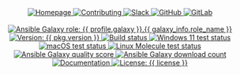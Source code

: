 <div align="center">
  <a href="{{ link.home }}" title="{{ organization }} homepage" target="_blank">
    <img alt="Homepage" src="https://img.shields.io/website?down_color=%23FF4136&down_message=Down&label=Homepage&logo=home-assistant&logoColor=white&up_color=%232ECC40&up_message=Up&url=https%3A%2F%2Fmegabyte.space&style={{ badge_style }}" />
  </a>
  <a href="{{ repository.github }}{{ repository.location.contributing.github }}" title="Learn about contributing" target="_blank">
    <img alt="Contributing" src="https://img.shields.io/badge/Contributing-Guide-0074D9?logo=github-sponsors&logoColor=white&style={{ badge_style }}" />
  </a>
  <a href="{{ link.chat }}" title="Chat with us on Slack" target="_blank">
    <img alt="Slack" src="https://img.shields.io/badge/Slack-Chat-e01e5a?logo=slack&logoColor=white&style={{ badge_style }}" />
  </a>
  <a href="{{ repository.github }}" title="GitHub mirror" target="_blank">
    <img alt="GitHub" src="https://img.shields.io/badge/Mirror-GitHub-333333?logo=github&style={{ badge_style }}" />
  </a>
  <a href="{{ repository.gitlab }}" title="GitLab repository" target="_blank">
    <img alt="GitLab" src="https://img.shields.io/badge/Repo-GitLab-fc6d26?logo=data:image/png;base64,iVBORw0KGgoAAAANSUhEUgAAACAAAAAgAQMAAABJtOi3AAAABlBMVEUAAAD///+l2Z/dAAAAAXRSTlMAQObYZgAAAHJJREFUCNdNxKENwzAQQNEfWU1ZPUF1cxR5lYxQqQMkLEsUdIxCM7PMkMgLGB6wopxkYvAeI0xdHkqXgCLL0Beiqy2CmUIdeYs+WioqVF9C6/RlZvblRNZD8etRuKe843KKkBPw2azX13r+rdvPctEaFi4NVzAN2FhJMQAAAABJRU5ErkJggg==&style={{ badge_style }}" />
  </a>
</div>
<br/>
<div align="center">
  <a title="Ansible Galaxy role: {{ profile.galaxy }}.{{ galaxy_info.role_name }}" href="{{ profile_link.galaxy }}/{{ profile.galaxy }}/{{ galaxy_info.role_name }}" target="_blank">
    <img alt="Ansible Galaxy role: {{ profile.galaxy }}.{{ galaxy_info.role_name }}" src="https://img.shields.io/ansible/role/{{ ansible_galaxy_project_id }}?logo=ansible&style={{ alt_badge_style }}" />
  </a>
  <a title="Version: {{ pkg.version }}" href="{{ repository.github }}" target="_blank">
    <img alt="Version: {{ pkg.version }}" src="https://img.shields.io/badge/version-{{ pkg.version }}-blue.svg?logo=data:image/png;base64,iVBORw0KGgoAAAANSUhEUgAAACAAAAAgAQMAAABJtOi3AAAABlBMVEUAAAD///+l2Z/dAAAAAXRSTlMAQObYZgAAACNJREFUCNdjIACY//+BEp9hhM3hAzYQwoBIAqEDYQrCZLwAAGlFKxU1nF9cAAAAAElFTkSuQmCC&cacheSeconds=2592000&style={{ alt_badge_style }}" />
  </a>
  <a title="GitLab build status" href="{{ repository.gitlab }}{{ repository.location.commits.gitlab }}" target="_blank">
    <img alt="Build status" src="https://img.shields.io/gitlab/pipeline-status/{{ repository.group.ansible_roles_path }}/{{ galaxy_info.role_name }}?branch=master&label=build&logo=gitlab&style={{ alt_badge_style }}">
  </a>
  <a title="Windows 11 test status on GitHub" href="{{ repository.github }}/actions/workflows/Windows.yml" target="_blank">
    <img alt="Windows 11 test status" src="https://img.shields.io/github/workflow/status/{{ profile.github }}/{{ repository.prefix.github }}{{ galaxy_info.role_name }}/Windows%20Ansible%20Role%20Test/master?color=cyan&label=windows&logo=windows&style={{ alt_badge_style }}">
  </a>
  <a title="macOS test status on GitLab" href="{{ repository.gitlab }}{{ repository.location.commits.gitlab }}" target="_blank">
    <img alt="macOS test status" src="https://img.shields.io/gitlab/pipeline-status/{{ repository.group.ansible_roles_path }}/{{ galaxy_info.role_name }}?branch=test%2Fdarwin&label=osx&logo=apple&style={{ alt_badge_style }}">
  </a>
  <a title="Linux Molecule test status on GitLab" href="{{ repository.gitlab }}{{ repository.location.commits.gitlab }}" target="_blank">
    <img alt="Linux Molecule test status" src="https://img.shields.io/gitlab/pipeline-status/{{ repository.group.ansible_roles_path }}/{{ galaxy_info.role_name }}?branch=test%2Flinux&label=linux&logo=data:image/png;base64,iVBORw0KGgoAAAANSUhEUgAAACAAAAAgBAMAAACBVGfHAAAAElBMVEUAAAAwPEEuOEIxOzswPj7///91+pI+AAAABXRSTlMANRkNJejDPNcAAAB+SURBVCjPddHBDYAgDIXhGtMRHMG7S3hvTP79VxFIQVq1wOVLm7wU8QIJpSThC2wGwwJoPQFKRdiAAIhGsAykZNSZAOVNMx4BMjwtpySgr6CDJdB/MAdJwAvSiFoE5aABHUb0ch0WHNQq+KPAOgCgrbEnbjAHArjGz3jr3hpumrQpvwi66rkAAAAASUVORK5CYII=&style={{ alt_badge_style }}">
  </a>
  <a title="Ansible Galaxy quality score (out of 5)" href="{{ profile_link.galaxy }}/{{ profile.galaxy }}/{{ galaxy_info.role_name }}" target="_blank">
    <img alt="Ansible Galaxy quality score" src="https://img.shields.io/ansible/quality/{{ ansible_galaxy_project_id }}?logo=ansible&style={{ alt_badge_style }}" />
  </a>
  <a title="Ansible Galaxy download count" href="{{ profile_link.galaxy }}/{{ profile.galaxy }}/{{ galaxy_info.role_name }}" target="_blank">
    <img alt="Ansible Galaxy download count" src="https://img.shields.io/ansible/role/d/{{ ansible_galaxy_project_id }}?logo=ansible&label=downloads&style={{ alt_badge_style }}">
  </a>
  <a title="Documentation" href="{{ link.docs }}/{{ group }}" target="_blank">
    <img alt="Documentation" src="https://img.shields.io/badge/documentation-yes-brightgreen.svg?logo=readthedocs&style={{ alt_badge_style }}" />
  </a>
  <a title="License: {{ license }}" href="{{ repository.github }}{{ repository.location.license.github }}" target="_blank">
    <img alt="License: {{ license }}" src="https://img.shields.io/badge/license-{{ license }}-yellow.svg?logo=data:image/png;base64,iVBORw0KGgoAAAANSUhEUgAAACAAAAAgAQMAAABJtOi3AAAABlBMVEUAAAD///+l2Z/dAAAAAXRSTlMAQObYZgAAAHpJREFUCNdjYOD/wMDAUP+PgYHxhzwDA/MB5gMM7AwMDxj4GBgKGGQYGCyAEEgbMDDwAAWAwmk8958xpIOI5zKH2RmOyhxmZjguAiKmgIgtQOIYmFgCIp4AlaQ9OczGkJYCJEAGgI0CGwo2HmwR2Eqw5SBnNIAdBHYaAJb6KLM15W/CAAAAAElFTkSuQmCC&style={{ alt_badge_style }}" />
  </a>
</div>
